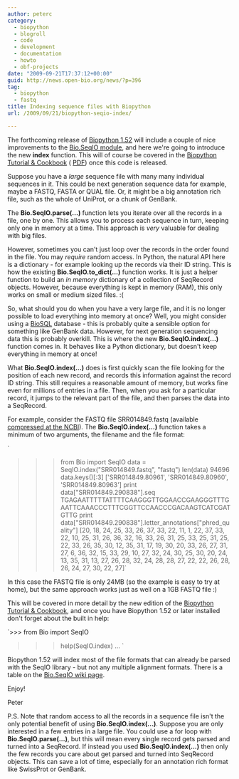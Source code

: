 ```yaml
---
author: peterc
category:
  - biopython
  - blogroll
  - code
  - development
  - documentation
  - howto
  - obf-projects
date: "2009-09-21T17:37:12+00:00"
guid: http://news.open-bio.org/news/?p=396
tag:
  - biopython
  - fastq
title: Indexing sequence files with Biopython
url: /2009/09/21/biopython-seqio-index/

---
```

The forthcoming release of [Biopython 1.52](http://news.open-bio.org/news/2009/09/biopython-release-152/) will include a couple of nice improvements to the [Bio.SeqIO module](http://biopython.org/wiki/SeqIO), and here we're going to introduce the new **index** function. This will of course be covered in the [Biopython Tutorial & Cookbook](http://biopython.org/DIST/docs/tutorial/Tutorial.html) ( [PDF](http://biopython.org/DIST/docs/tutorial/Tutorial.pdf)) once this code is released.

Suppose you have a _large_ sequence file with many many individual sequences in it. This could be next generation sequence data for example, maybe a FASTQ, FASTA or QUAL file. Or, it might be a big annotation rich file, such as the whole of UniProt, or a chunk of GenBank.

The **Bio.SeqIO.parse(...)** function lets you iterate over all the records in a file, one by one. This allows you to process each sequence in turn, keeping only one in memory at a time. This approach is _very_ valuable for dealing with big files.

However, sometimes you can't just loop over the records in the order found in the file. You may _require_ random access. In Python, the natural API here is a dictionary - for example looking up the records via their ID string. This is how the existing **Bio.SeqIO.to\_dict(...)** function works. It is just a helper function to build an _in memory_ dictionary of a collection of SeqRecord objects. However, because everything is kept in memory (RAM), this only works on small or medium sized files. :(

So, what should you do when you have a very large file, and it is no longer possible to load everything into memory at once? Well, you might consider using a [BioSQL](http://biosql.org) database - this is probably quite a sensible option for something like GenBank data. However, for next generation sequencing data this is probably overkill. This is where the new **Bio.SeqIO.index(...)** function comes in. It behaves like a Python dictionary, but doesn't keep everything in memory at once!

What **Bio.SeqIO.index(...)** does is first quickly scan the file looking for the position of each new record, and records this information against the record ID string. This still requires a reasonable amount of memory, but works fine even for millions of entries in a file. Then, when you ask for a particular record, it jumps to the relevant part of the file, and then parses the data into a SeqRecord.

For example, consider the FASTQ file SRR014849.fastq (available [compressed at the NCBI](ftp://ftp.ncbi.nlm.nih.gov/sra/static/SRX003/SRX003639/SRR014849.fastq.gz)). The **Bio.SeqIO.index(...)** function takes a minimum of two arguments, the filename and the file format:

`
>>> from Bio import SeqIO
>>> data = SeqIO.index("SRR014849.fastq", "fastq")
>>> len(data)
94696
>>> data.keys()[:3]
['SRR014849.80961', 'SRR014849.80960', 'SRR014849.80963']
>>> print data["SRR014849.290838"].seq
TGAGAATTTTTATTTTCAAGGGTTGGAACCGAAGGGTTTGAATTCAAACCCTTTCGGTTCCAACCCGACAAGTCATCGATGTTG
>>> print data["SRR014849.290838"].letter_annotations["phred_quality"]
[20, 18, 24, 25, 33, 26, 37, 33, 22, 11, 1, 22, 37, 33, 22, 10, 25, 31, 26, 36, 32, 16, 33, 26, 31, 25, 33, 25, 31, 25, 22, 33, 26, 35, 30, 12, 35, 31, 17, 19, 30, 20, 33, 26, 27, 31, 27, 6, 36, 32, 15, 33, 29, 10, 27, 32, 24, 30, 25, 30, 20, 24, 13, 35, 31, 13, 27, 26, 28, 32, 24, 28, 28, 27, 22, 22, 26, 28, 26, 24, 27, 30, 22, 27]`

In this case the FASTQ file is only 24MB (so the example is easy to try at home), but the same approach works just as well on a 1GB FASTQ file :)

This will be covered in more detail by the new edition of the [Biopython Tutorial & Cookbook](http://biopython.org/DIST/docs/tutorial/Tutorial.html), and once you have Biopython 1.52 or later installed don't forget about the built in help:

`>>> from Bio import SeqIO
>>> help(SeqIO.index)
...
`

Biopython 1.52 will index most of the file formats that can already be parsed with the SeqIO library - but not any multiple alignment formats. There is a table on the [Bio.SeqIO wiki page](http://biopython.org/wiki/SeqIO).

Enjoy!

Peter

P.S. Note that random access to all the records in a sequence file isn't the only potential benefit of using **Bio.SeqIO.index(...)**. Suppose you are only interested in a few entries in a large file. You could use a for loop with **Bio.SeqIO.parse(...)**, but this will mean every single record gets parsed and turned into a SeqRecord. If instead you used **Bio.SeqIO.index(...)** then only the few records you care about get parsed and turned into SeqRecord objects. This can save a lot of time, especially for an annotation rich format like SwissProt or GenBank.
